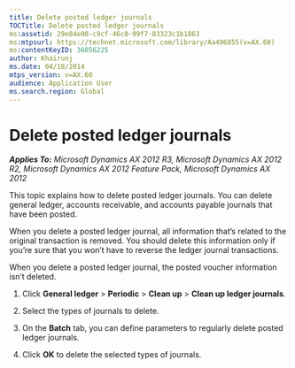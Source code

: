 ```yaml
---
title: Delete posted ledger journals
TOCTitle: Delete posted ledger journals
ms:assetid: 29e84e00-c9cf-46c0-99f7-83323c1b1863
ms:mtpsurl: https://technet.microsoft.com/library/Aa496855(v=AX.60)
ms:contentKeyID: 36056225
author: Khairunj
ms.date: 04/18/2014
mtps_version: v=AX.60
audience: Application User
ms.search.region: Global
---
```


# Delete posted ledger journals 


_**Applies To:** Microsoft Dynamics AX 2012 R3, Microsoft Dynamics AX 2012 R2, Microsoft Dynamics AX 2012 Feature Pack, Microsoft Dynamics AX 2012_

This topic explains how to delete posted ledger journals. You can delete general ledger, accounts receivable, and accounts payable journals that have been posted.

When you delete a posted ledger journal, all information that’s related to the original transaction is removed. You should delete this information only if you’re sure that you won’t have to reverse the ledger journal transactions.

When you delete a posted ledger journal, the posted voucher information isn’t deleted.

1.  Click **General ledger** \> **Periodic** \> **Clean up** \> **Clean up ledger journals**.

2.  Select the types of journals to delete.

3.  On the **Batch** tab, you can define parameters to regularly delete posted ledger journals.

4.  Click **OK** to delete the selected types of journals.

  


